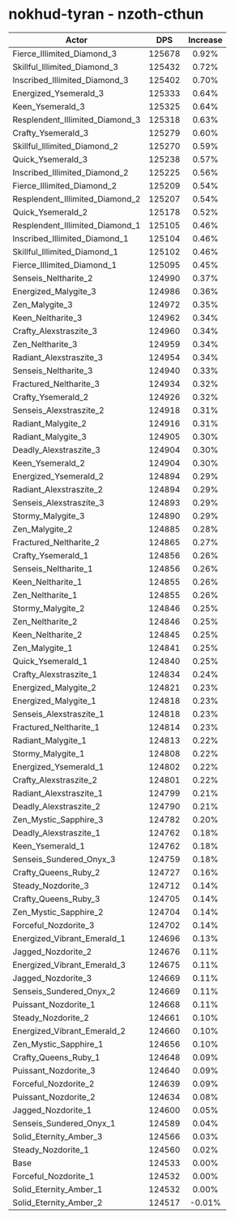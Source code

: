 # nokhud-tyran - nzoth-cthun
| Actor | DPS | Increase |
|---|:---:|:---:|
|Fierce_Illimited_Diamond_3|125678|0.92%|
|Skillful_Illimited_Diamond_3|125432|0.72%|
|Inscribed_Illimited_Diamond_3|125402|0.70%|
|Energized_Ysemerald_3|125333|0.64%|
|Keen_Ysemerald_3|125325|0.64%|
|Resplendent_Illimited_Diamond_3|125318|0.63%|
|Crafty_Ysemerald_3|125279|0.60%|
|Skillful_Illimited_Diamond_2|125270|0.59%|
|Quick_Ysemerald_3|125238|0.57%|
|Inscribed_Illimited_Diamond_2|125225|0.56%|
|Fierce_Illimited_Diamond_2|125209|0.54%|
|Resplendent_Illimited_Diamond_2|125207|0.54%|
|Quick_Ysemerald_2|125178|0.52%|
|Resplendent_Illimited_Diamond_1|125105|0.46%|
|Inscribed_Illimited_Diamond_1|125104|0.46%|
|Skillful_Illimited_Diamond_1|125102|0.46%|
|Fierce_Illimited_Diamond_1|125095|0.45%|
|Senseis_Neltharite_2|124990|0.37%|
|Energized_Malygite_3|124986|0.36%|
|Zen_Malygite_3|124972|0.35%|
|Keen_Neltharite_3|124962|0.34%|
|Crafty_Alexstraszite_3|124960|0.34%|
|Zen_Neltharite_3|124959|0.34%|
|Radiant_Alexstraszite_3|124954|0.34%|
|Senseis_Neltharite_3|124940|0.33%|
|Fractured_Neltharite_3|124934|0.32%|
|Crafty_Ysemerald_2|124926|0.32%|
|Senseis_Alexstraszite_2|124918|0.31%|
|Radiant_Malygite_2|124916|0.31%|
|Radiant_Malygite_3|124905|0.30%|
|Deadly_Alexstraszite_3|124904|0.30%|
|Keen_Ysemerald_2|124904|0.30%|
|Energized_Ysemerald_2|124894|0.29%|
|Radiant_Alexstraszite_2|124894|0.29%|
|Senseis_Alexstraszite_3|124893|0.29%|
|Stormy_Malygite_3|124890|0.29%|
|Zen_Malygite_2|124885|0.28%|
|Fractured_Neltharite_2|124865|0.27%|
|Crafty_Ysemerald_1|124856|0.26%|
|Senseis_Neltharite_1|124856|0.26%|
|Keen_Neltharite_1|124855|0.26%|
|Zen_Neltharite_1|124855|0.26%|
|Stormy_Malygite_2|124846|0.25%|
|Zen_Neltharite_2|124846|0.25%|
|Keen_Neltharite_2|124845|0.25%|
|Zen_Malygite_1|124841|0.25%|
|Quick_Ysemerald_1|124840|0.25%|
|Crafty_Alexstraszite_1|124834|0.24%|
|Energized_Malygite_2|124821|0.23%|
|Energized_Malygite_1|124818|0.23%|
|Senseis_Alexstraszite_1|124818|0.23%|
|Fractured_Neltharite_1|124814|0.23%|
|Radiant_Malygite_1|124813|0.22%|
|Stormy_Malygite_1|124808|0.22%|
|Energized_Ysemerald_1|124802|0.22%|
|Crafty_Alexstraszite_2|124801|0.22%|
|Radiant_Alexstraszite_1|124799|0.21%|
|Deadly_Alexstraszite_2|124790|0.21%|
|Zen_Mystic_Sapphire_3|124782|0.20%|
|Deadly_Alexstraszite_1|124762|0.18%|
|Keen_Ysemerald_1|124762|0.18%|
|Senseis_Sundered_Onyx_3|124759|0.18%|
|Crafty_Queens_Ruby_2|124727|0.16%|
|Steady_Nozdorite_3|124712|0.14%|
|Crafty_Queens_Ruby_3|124705|0.14%|
|Zen_Mystic_Sapphire_2|124704|0.14%|
|Forceful_Nozdorite_3|124702|0.14%|
|Energized_Vibrant_Emerald_1|124696|0.13%|
|Jagged_Nozdorite_2|124676|0.11%|
|Energized_Vibrant_Emerald_3|124675|0.11%|
|Jagged_Nozdorite_3|124669|0.11%|
|Senseis_Sundered_Onyx_2|124669|0.11%|
|Puissant_Nozdorite_1|124668|0.11%|
|Steady_Nozdorite_2|124661|0.10%|
|Energized_Vibrant_Emerald_2|124660|0.10%|
|Zen_Mystic_Sapphire_1|124656|0.10%|
|Crafty_Queens_Ruby_1|124648|0.09%|
|Puissant_Nozdorite_3|124640|0.09%|
|Forceful_Nozdorite_2|124639|0.09%|
|Puissant_Nozdorite_2|124634|0.08%|
|Jagged_Nozdorite_1|124600|0.05%|
|Senseis_Sundered_Onyx_1|124589|0.04%|
|Solid_Eternity_Amber_3|124566|0.03%|
|Steady_Nozdorite_1|124560|0.02%|
|Base|124533|0.00%|
|Forceful_Nozdorite_1|124532|0.00%|
|Solid_Eternity_Amber_1|124532|0.00%|
|Solid_Eternity_Amber_2|124517|-0.01%|
